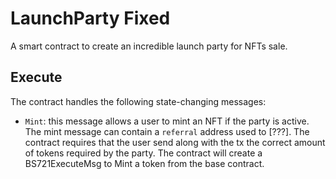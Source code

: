 # LaunchParty Fixed

A smart contract to create an incredible launch party for NFTs sale.

## Execute

The contract handles the following state-changing messages:

* `Mint`: this message allows a user to mint an NFT if the party is active. The mint message can contain a `referral` address used to [???]. The contract requires that the user send along with the tx the correct amount of tokens required by the party. The contract will create a BS721ExecuteMsg to Mint a token from the base contract.
